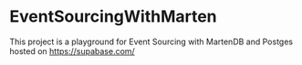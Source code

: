 # EventSourcingWithMarten

This project is a playground for Event Sourcing with MartenDB and Postges hosted on https://supabase.com/